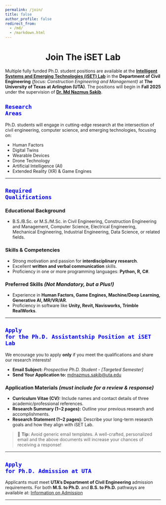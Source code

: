 ```yaml
---
permalink: /join/
title: false
author_profile: false
redirect_from: 
  - /md/
  - /markdown.html
---
```

<div align="center">
  <h1><strong>Join The iSET Lab</strong></h1>
</div>

Multiple fully funded Ph.D. student positions are available at the **[Intelligent Systems and Emerging Technologies (iSET) Lab](https://iset-lab.github.io)** in the **Department of Civil Engineering** *(focus: Construction Engineering and Management)* at **The University of Texas at Arlington (UTA)**. The positions will begin in **Fall 2025** under the supervision of **[Dr. Md Nazmus Sakib](https://www.uta.edu/academics/faculty/profile?user=mdnazmus.sakib)**.

## <code style="color : blue">**Research Areas**</code>
Ph.D. students will engage in cutting-edge research at the intersection of civil engineering, computer science, and emerging technologies, focusing on:  
- Human Factors
- Digital Twins
- Wearable Devices
- Drone Technology
- Artificial Intelligence (AI)  
- Extended Reality (XR) & Game Engines 

---

## <code style="color : blue">**Required Qualifications**</code>
### **Educational Background**  
- B.S./B.Sc. or M.S./M.Sc. in Civil Engineering, Construction Engineering and Management, Computer Science, Electrical Engineering, Mechanical Engineering, Industrial Engineering, Data Science, or related fields.  

### **Skills & Competencies**  
- Strong motivation and passion for **interdisciplinary research**.  
- Excellent **written and verbal communication** skills.  
- Proficiency in one or more programming languages: **Python, R, C#**.  

### **Preferred Skills** *(Not Mandatory, but a Plus!)*  
- Experience in **Human Factors, Game Engines, Machine/Deep Learning, Generative AI, MR/VR/AR**.  
- Proficiency in software like **Unity, Revit, Navisworks, Trimble RealWorks**.  

---

## <code style="color : blue">**Apply for the Ph.D. Assistantship Position at iSET Lab**</code>
We encourage you to apply **only** if you meet the qualifications and share our research interests!  
- **Email Subject:** *Prospective Ph.D. Student - [Targeted Semester]* <br>
- **Send Your Application to:** [mdnazmus.sakib@uta.edu](mailto:mdnazmus.sakib@uta.edu)  

### **Application Materials** *(must include for a review & response)*  
- **Curriculum Vitae (CV):** Include names and contact details of three academic/professional references.  
- **Research Summary (1~2 pages):** Outline your previous research and accomplishments.  
- **Research Statement (1~2 pages):** Describe your long-term research goals and how they align with iSET Lab.  

> 📝 **Tip:** Avoid generic email templates. A well-crafted, personalized email and the above documents will increase your chances of receiving a response!  

---

## <code style="color : blue">**Apply for Ph.D. Admission at UTA**</code>  
Applicants must meet **UTA’s Department of Civil Engineering** admission requirements. For both **M.S. to Ph.D.** and **B.S. to Ph.D.** pathways are available at: [Information on Admission](https://catalog.uta.edu/engineering/civil/graduate/#doctoraltext)  

---
